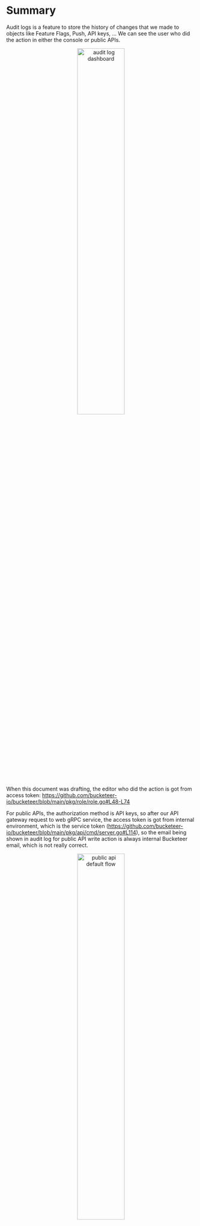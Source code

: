 # Summary

Audit logs is a feature to store the history of changes that we made to objects like Feature Flags, Push, API keys, … 
We can see the user who did the action in either the console or public APIs.

<div style="text-align: center;">
  <img width="50%" src="/docs/rfcs/images/audit-log-dashboard.png" alt="audit log dashboard">
</div>

When this document was drafting, the editor who did the action is got from access token: 
https://github.com/bucketeer-io/bucketeer/blob/main/pkg/role/role.go#L48-L74

For public APIs, the authorization method is API keys, so after our API gateway request to web gRPC service, 
the access token is got from internal environment, which is the service token 
(https://github.com/bucketeer-io/bucketeer/blob/main/pkg/api/cmd/server.go#L114), so the email being shown 
in audit log for public API write action is always internal Bucketeer email, which is not really correct.

<div style="text-align: center;">
  <img width="50%" src="/docs/rfcs/images/public-api-default-flow.png" alt="public api default flow">
</div>

We need to save the signature (in this case, email) of the API creator or maintainer and decide who should be the editor 
then apply a mechanism to get the correct editor in api layer when making calls to the Web gRPC service.

# Solutions

## Problem 1: save the maintainer of API key when we create API key in Console

We can add a column `maintainer` in api_key table so the maintainer can be saved. For old api keys, we can use creator
in audit logs by filter type = 400 (create API key event) in audit_log table, select editor and `entity_id` 
⇒ migration data for old `api_key` records and migration data for old `audig_log` records.

Also, we need to hide the api key in the audit log snapshot, by adding a column `api_key` as new field to save api key
and the old `id` column would be the UUID of the API key.

<div style="text-align: center">
  <img width="13%" src="/docs/rfcs/images/api-key-table-add-maintainer.png" alt="api_key table ERD" style="padding-right: 10px">
  <img width="35%" src="/docs/rfcs/images/audit-log-snapshot.png" alt="audit log snapshot example">
</div>

**We also need to add API key maintainer in the UI and in the CreatorAPIkey web API request message:**

```protobuf
message CreateAPIKeyRequest {
  string environment_namespace = 1;
  string name = 2;
  account.APIKey.Role role = 3;
  string maintainer = 4;
}
```

As we add new properties to `api_key` object, the response of the `GetAPIKeyBySearchingAllEnvironments` API 
and `ListAPIKeys` API also return an extra `maintainer` and `id` field in `api_key` object:

```protobuf
message EnvironmentAPIKey {
  string environment_namespace = 1 [deprecated = true];
  APIKey api_key = 2;
  bool environment_disabled = 3;
  string project_id = 4 [deprecated = true];
  environment.EnvironmentV2 environment = 5;
  string project_url_code = 6;
  string maintainer = 7;
  string id = 8;
}
```

## Problem 2: Get the correct editor in API layer when making call to Web service
I suggest 2 options:
  - Let the maintainer be the creator of the API key.
  - We let the client decide the editor of the action by adding editor email in the request body of public API.

### Option 1: Let the editor be the creator of the API key <span style="color:green">(preferred)</span>

We can extract the APIKey maintainer in function `getEnvironmentAPIKey` as we will update the response of 
`GetAPIKeyBySearchingAllEnvironments` (https://github.com/bucketeer-io/bucketeer/blob/main/pkg/account/api/api_key.go#L455)

Now to save the API key maintainer to audit log, we need to overwrite the editor, 
the idea is to use context to share information between services.

The `maintainer` value will be added into context before forward to Web gRPC service:

```go
const APIKeyMaintainerMDKey string = "apikey-maintainer"

headerMetadata := metadata.New(map[string]string{
	APIKeyMaintainerMDKey: envAPIKey.ApiKey.Maintainer,
})
ctx = metadata.NewOutgoingContext(ctx, headerMetadata)
```

When receive request, we can get it from context metadata again 
(let’s add this in https://github.com/bucketeer-io/bucketeer/blob/main/pkg/role/role.go#L48-L74):

```go
md, ok := metadata.FromIncomingContext(ctx)
if ok {
    apiKeyMaintainer := md.Get(APIKeyMaintainerMDKey)
    // verify maintainer email then form *eventproto.Editor ...
}
```

Below is the overall updated flow to save the API key maintainer to audit log, 
red color means those are new flows that need to be implemented in this option:

<div style="text-align: center;">
  <img width="50%" src="/docs/rfcs/images/option-1-get-audit-log-maintainer.png" alt="option 1 flow">
</div>

**Pros and cons**

Pros:

- We don’t have to change the signature of any public or web API, no breaking change.
- Other than saving API keys and create migration for old data in the database, we only need to add 
API key maintainer to context before forward to web gRPC service (for every APIs) and overwrite the editor.
- The implementation can be fast and compact.

Cons:

- The editor is not fully specific, we only know the one that responsible for creating and maintaining the API, 
not the one that actually do the action.

### Option 2: let the client decide the editor of the action

In this option, we still save the API key maintainer in the audit log but also, we change the request body 
of update and create APIs by adding `creator_email` or `updater_email`:

```protobuf
message UpdateFeatureRequest {
  string comment = 1;
  string id = 2;
  google.protobuf.StringValue name = 3;
  google.protobuf.StringValue description = 4;
  repeated string tags = 5;
  google.protobuf.BoolValue enabled = 6;
  google.protobuf.BoolValue archived = 7;
  repeated feature.Variation variations = 8;
  repeated feature.Prerequisite prerequisites = 9;
  repeated feature.Target targets = 10;
  repeated feature.Rule rules = 11;
  feature.Strategy default_strategy = 12;
  google.protobuf.StringValue off_variation = 13;
  google.protobuf.StringValue updater_email = 14;
}
```

This solution is an extension of option 1, and we can reconstruct the audit log message for public API like this:
```
API creator: api-creator@bucketeer.io, Editor: editor@gmail.com
Push name has been updated
```

The code should change like this:
```go
// get editor and pass to context
const (
    APIKeyMaintainerMDKey = "apikey-creator"
    APIEditorMDKey        = "api-editor"
)

headerMetadata := metadata.New(map[string]string{
    APIKeyMaintainerMDKey: envAPIKey.ApiKey.Maintainer,
    APIEditorMDKey:     req.UpdaterEmail.value,
})
ctx = metadata.NewOutgoingContext(ctx, headerMetadata)
```
```go
// get editor from context
md, ok := metadata.FromIncomingContext(ctx)
if ok {
    apiKeyMaintainer := md.Get(APIKeyMaintainerMDKey)
    apiEditor := md.Get(APIEditorMDKey)
    
    editors := fmt.Sprint("API creator: %s, Editor: %s",
        apiKeyMaintainer,
        apiEditor,
    )
    // verify maintainer email then forming *eventproto.Editor ...
}
```
*The reason that we save both API maintainer and API editor but not one of them is because in case 
input `updater_email` is “anonymous@hacker.io” or something like that, we still do not know 
exactly who did the action. The target here should be what has happened and who did it.*

The new API flow should be below:
<div style="text-align: center;">
  <img width="50%" src="/docs/rfcs/images/option-2-get-audit-log-maintainer.png" alt="option 2 flow">
</div>

**Pros and cons:**

Pros:
- We can define exactly who is the editor of the object, the content is more specific.

Cons:
- We have to change the request of every current public APIs and their associated description.
- The audit log message format might be changed as well.
- For old audit log data, we can only know the editor is the API key creator (like option 1).
- The implementation is more time-consuming than option 1 as more changes.

## Migration Plan

1. Create migration to add new column `api_key` and `maintainer` in `api_key` table.
2. Update code in CreateAPIkey/GetAPIKey API: add `maintainer` as optional field in request and response. 
If the request `maintainer` is empty, we use the current console login account as the maintainer to avoid breaking change.
Save generated api key in column `api_key` instead of `id`. Generate `id` as UUID.
3. Update UI: add API key maintainer email field in the create new API key screen and in the list API keys screen.
4. Implement overwrite editor mechanism in the API layer.
5. Backup data in `api_key` table and `audit_log` table.
6. Create migration to copy data from `id` column to `api_key` column in `audit_log` table.
7. Get all records with type = 400 (create API key event) and get all editors as API maintainer of associated API.
From it, create migration to update maintainer of old API keys and generate new `id` as uuid. We also 
update `editor` field in `audit_log` table for old write actions via API key in the same migration.

# Conclusion

The tasks and time estimation to resolve this issue can be:

| Task                                            | Description                                                                                                                                                                                                                                                      | Time estimation |
|:------------------------------------------------|:-----------------------------------------------------------------------------------------------------------------------------------------------------------------------------------------------------------------------------------------------------------------|:---------------:|
| Update APIKey APIs                              | - Add column `maintainer` and `api_key` in `api_key` table <br/>- Update `CreateAPIKey`: add `maintainer` in request and response<br/>- Update `ListAPIKeys` and `GetAPIKeyBySearchingAllEnvironments`: add `maintainer` in `api_key` object response            |   1 - 2 days    |
| Update APIKey UI                                | - Add API key maintainer email field in the create new API key screen and in the list API keys screen.                                                                                                                                                           |                 |
| Create data migration (migration plan)          | - In migration plan                                                                                                                                                                                                                                              |   2 - 3 days    |
| (Option 1) Implement overwrite editor mechanism | - Get API creator of APIKey and save to context before call web gRPC API (every create/update public APIs) <br/>- Overwrite editor if API creator in context metadata is not nil                                                                                 |  1 - 2.5 days   |
| (Option 2) Implement overwrite editor mechanism | - Change request body message of every create/update public APIs, also change the API description document <br/>- Get API creator of APIKey, form editors then forward to gRPC web service <br/>- Overwrite editor if API creator in context metadata is not nil |   3 - 5 days    |
